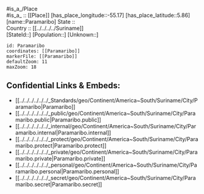 ﻿---
location: [5.86,-55.17] 
mapzoom: [7,12] 
mapmarker: city 
type: City
tags:
- geo/City


SpocWebEntityId: 33244
isDeleted: false
confidential: public

---
#is_a_/Place  
#is_a_ :: [[Place]] 
[has_place_longitude::-55.17] 
[has_place_latitude::5.86] 
[name::Paramaribo] 
State ::  
Country :: [[../../../../Suriname]]  
[StateId::] 
[Population::] 
[Unknown::] 


```leaflet
id: Paramaribo
coordinates: [[Paramaribo]] 
markerFile: [[Paramaribo]] 
defaultZoom: 11 
maxZoom: 18
```


## Confidential Links & Embeds: 
- [[../../../../../../_Standards/geo/Continent/America~South/Suriname/City/Paramaribo|Paramaribo]] 
- [[../../../../../../_public/geo/Continent/America~South/Suriname/City/Paramaribo.public|Paramaribo.public]] 
- [[../../../../../../_internal/geo/Continent/America~South/Suriname/City/Paramaribo.internal|Paramaribo.internal]] 
- [[../../../../../../_protect/geo/Continent/America~South/Suriname/City/Paramaribo.protect|Paramaribo.protect]] 
- [[../../../../../../_private/geo/Continent/America~South/Suriname/City/Paramaribo.private|Paramaribo.private]] 
- [[../../../../../../_personal/geo/Continent/America~South/Suriname/City/Paramaribo.personal|Paramaribo.personal]] 
- [[../../../../../../_secret/geo/Continent/America~South/Suriname/City/Paramaribo.secret|Paramaribo.secret]] 
